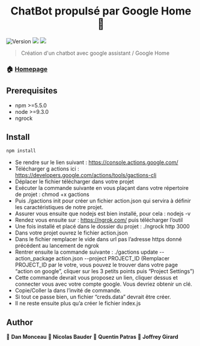 <h1 align="center">ChatBot propulsé par Google Home 👋</h1>
<p>
  <img alt="Version" src="https://img.shields.io/badge/version-1.0.0-blue.svg?cacheSeconds=2592000" />
  <img src="https://img.shields.io/badge/npm-%3E%3D5.5.0-blue.svg" />
  <img src="https://img.shields.io/badge/node-%3E%3D9.3.0-blue.svg" />


</p>

> Création d'un chatbot avec google assistant / Google Home



### 🏠 [Homepage](https://gitlab.com/chatbotleans45/chatbotleans#readme)

## Prerequisites

- npm >=5.5.0
- node >=9.3.0
- ngrock

## Install

```sh
npm install
```

- Se rendre sur le lien suivant : https://console.actions.google.com/
- Télécharger g actions ici : https://developers.google.com/actions/tools/gactions-cli
- Déplacer le fichier télécharger dans votre projet
- Exécuter la commande suivante en vous plaçant dans votre répertoire de projet : chmod +x gactions
- Puis ./gactions init pour créer un fichier action.json qui servira à définir les caractéristiques de notre projet. 
- Assurer vous ensuite que nodejs est bien installé, pour cela : nodejs -v
- Rendez vous ensuite sur : https://ngrok.com/ puis télécharger l’outil
- Une fois installé et placé dans le dossier du projet : ./ngrock http 3000
- Dans votre projet ouvrez le fichier action.json
- Dans le fichier remplacer le vide dans url pas l’adresse https donné précédent au lancement de ngrok
- Rentrer ensuite la commande suivante : ./gactions update --action_package action.json --project PROJECT_ID (Remplacer PROJECT_ID par le votre, vous pouvez le trouver dans votre page “action on google”, cliquer sur les 3 petits points puis “Project Settings”)
- Cette commande devrait vous proposez un lien, cliquer dessus et connecter vous avec votre compte google. Vous devriez obtenir un clé.
- Copie/Coller la dans l’invité de commande. 
- Si tout ce passe bien, un fichier “creds.data” devrait être créer.
- Il ne reste ensuite plus qu’a créer le fichier index.js
## Author

👤 **Dan Monceau**
👤 **Nicolas Bauder**
👤 **Quentin Patras**
👤 **Joffrey Girard**
